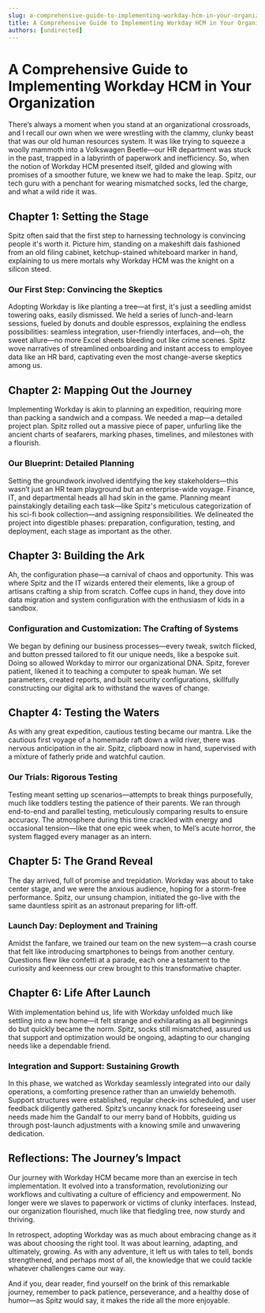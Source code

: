 ```yaml
---
slug: a-comprehensive-guide-to-implementing-workday-hcm-in-your-organization
title: A Comprehensive Guide to Implementing Workday HCM in Your Organization
authors: [undirected]
---
```



# A Comprehensive Guide to Implementing Workday HCM in Your Organization

There’s always a moment when you stand at an organizational crossroads, and I recall our own when we were wrestling with the clammy, clunky beast that was our old human resources system. It was like trying to squeeze a woolly mammoth into a Volkswagen Beetle—our HR department was stuck in the past, trapped in a labyrinth of paperwork and inefficiency. So, when the notion of Workday HCM presented itself, gilded and glowing with promises of a smoother future, we knew we had to make the leap. Spitz, our tech guru with a penchant for wearing mismatched socks, led the charge, and what a wild ride it was.

## Chapter 1: Setting the Stage

Spitz often said that the first step to harnessing technology is convincing people it's worth it. Picture him, standing on a makeshift dais fashioned from an old filing cabinet, ketchup-stained whiteboard marker in hand, explaining to us mere mortals why Workday HCM was the knight on a silicon steed. 

### Our First Step: Convincing the Skeptics

Adopting Workday is like planting a tree—at first, it's just a seedling amidst towering oaks, easily dismissed. We held a series of lunch-and-learn sessions, fueled by donuts and double espressos, explaining the endless possibilities: seamless integration, user-friendly interfaces, and—oh, the sweet allure—no more Excel sheets bleeding out like crime scenes. Spitz wove narratives of streamlined onboarding and instant access to employee data like an HR bard, captivating even the most change-averse skeptics among us.

## Chapter 2: Mapping Out the Journey

Implementing Workday is akin to planning an expedition, requiring more than packing a sandwich and a compass. We needed a map—a detailed project plan. Spitz rolled out a massive piece of paper, unfurling like the ancient charts of seafarers, marking phases, timelines, and milestones with a flourish. 

### Our Blueprint: Detailed Planning

Setting the groundwork involved identifying the key stakeholders—this wasn’t just an HR team playground but an enterprise-wide voyage. Finance, IT, and departmental heads all had skin in the game. Planning meant painstakingly detailing each task—like Spitz's meticulous categorization of his sci-fi book collection—and assigning responsibilities. We delineated the project into digestible phases: preparation, configuration, testing, and deployment, each stage as important as the other.

## Chapter 3: Building the Ark

Ah, the configuration phase—a carnival of chaos and opportunity. This was where Spitz and the IT wizards entered their elements, like a group of artisans crafting a ship from scratch. Coffee cups in hand, they dove into data migration and system configuration with the enthusiasm of kids in a sandbox.

### Configuration and Customization: The Crafting of Systems

We began by defining our business processes—every tweak, switch flicked, and button pressed tailored to fit our unique needs, like a bespoke suit. Doing so allowed Workday to mirror our organizational DNA. Spitz, forever patient, likened it to teaching a computer to speak human. We set parameters, created reports, and built security configurations, skillfully constructing our digital ark to withstand the waves of change.

## Chapter 4: Testing the Waters

As with any great expedition, cautious testing became our mantra. Like the cautious first voyage of a homemade raft down a wild river, there was nervous anticipation in the air. Spitz, clipboard now in hand, supervised with a mixture of fatherly pride and watchful caution.

### Our Trials: Rigorous Testing

Testing meant setting up scenarios—attempts to break things purposefully, much like toddlers testing the patience of their parents. We ran through end-to-end and parallel testing, meticulously comparing results to ensure accuracy. The atmosphere during this time crackled with energy and occasional tension—like that one epic week when, to Mel’s acute horror, the system flagged every manager as an intern.

## Chapter 5: The Grand Reveal

The day arrived, full of promise and trepidation. Workday was about to take center stage, and we were the anxious audience, hoping for a storm-free performance. Spitz, our unsung champion, initiated the go-live with the same dauntless spirit as an astronaut preparing for lift-off.

### Launch Day: Deployment and Training

Amidst the fanfare, we trained our team on the new system—a crash course that felt like introducing smartphones to beings from another century. Questions flew like confetti at a parade, each one a testament to the curiosity and keenness our crew brought to this transformative chapter. 

## Chapter 6: Life After Launch

With implementation behind us, life with Workday unfolded much like settling into a new home—it felt strange and exhilarating as all beginnings do but quickly became the norm. Spitz, socks still mismatched, assured us that support and optimization would be ongoing, adapting to our changing needs like a dependable friend.

### Integration and Support: Sustaining Growth

In this phase, we watched as Workday seamlessly integrated into our daily operations, a comforting presence rather than an unwieldy behemoth. Support structures were established, regular check-ins scheduled, and user feedback diligently gathered. Spitz’s uncanny knack for foreseeing user needs made him the Gandalf to our merry band of Hobbits, guiding us through post-launch adjustments with a knowing smile and unwavering dedication.

## Reflections: The Journey’s Impact

Our journey with Workday HCM became more than an exercise in tech implementation. It evolved into a transformation, revolutionizing our workflows and cultivating a culture of efficiency and empowerment. No longer were we slaves to paperwork or victims of clunky interfaces. Instead, our organization flourished, much like that fledgling tree, now sturdy and thriving.

In retrospect, adopting Workday was as much about embracing change as it was about choosing the right tool. It was about learning, adapting, and ultimately, growing. As with any adventure, it left us with tales to tell, bonds strengthened, and perhaps most of all, the knowledge that we could tackle whatever challenges came our way.

And if you, dear reader, find yourself on the brink of this remarkable journey, remember to pack patience, perseverance, and a healthy dose of humor—as Spitz would say, it makes the ride all the more enjoyable.
